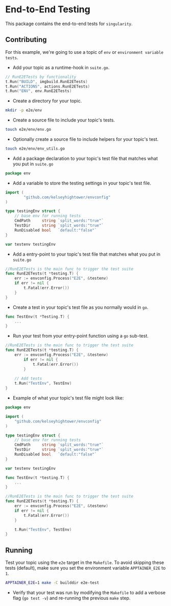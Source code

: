 # End-to-End Testing

This package contains the end-to-end tests for `singularity`.

## Contributing

For this example, we're going to use a topic of `env` or
`environment variable tests`.

- Add your topic as a runtime-hook in `suite.go`.

```go
// RunE2ETests by functionality
t.Run("BUILD", imgbuild.RunE2ETests)
t.Run("ACTIONS", actions.RunE2ETests)
t.Run("ENV", env.RunE2ETests)
```

- Create a directory for your topic.

```sh
mkdir -p e2e/env
```

- Create a source file to include your topic's tests.

```sh
touch e2e/env/env.go
```

- Optionally create a source file to include helpers for your topic's test.

```sh
touch e2e/env/env_utils.go
```

- Add a package declaration to your topic's test file that matches what you put
  in `suite.go`

```go
package env
```

- Add a variable to store the testing settings in your topic's test file.

```go
import (
        "github.com/kelseyhightower/envconfig"
)

type testingEnv struct {
	// base env for running tests
	CmdPath     string `split_words:"true"`
	TestDir     string `split_words:"true"`
	RunDisabled bool   `default:"false"`
}

var testenv testingEnv
```

- Add a entry-point to your topic's test file that matches what you put in
  `suite.go`

```go
//RunE2ETests is the main func to trigger the test suite
func RunE2ETests(t *testing.T) {
	err := envconfig.Process("E2E", &testenv)
	if err != nil {
		t.Fatal(err.Error())
	}
}
```

- Create a test in your topic's test file as you normally would in `go`.

```go
func TestEnv(t *Testing.T) {
	...
}
```

- Run your test from your entry-point function using a `go` sub-test.

```go
//RunE2ETests is the main func to trigger the test suite
func RunE2ETests(t *testing.T) {
	err := envconfig.Process("E2E", &testenv)
        if err != nil {
        	t.Fatal(err.Error())
        }
        
	// Add tests
	t.Run("TestEnv", TestEnv)
}
```

- Example of what your topic's test file might look like:

```go
package env 

import (
	"github.com/kelseyhightower/envconfig"
)

type testingEnv struct {
	// base env for running tests
	CmdPath     string `split_words:"true"`
	TestDir     string `split_words:"true"`
	RunDisabled bool   `default:"false"`
}

var testenv testingEnv

func TestEnv(t *testing.T) {
	...
}

//RunE2ETests is the main func to trigger the test suite
func RunE2ETests(t *testing.T) {
	err := envconfig.Process("E2E", &testenv)
	if err != nil {
		t.Fatal(err.Error())
	}

	t.Run("TestEnv", TestEnv)
}
```

## Running

Test your topic using the `e2e` target in the `Makefile`. To avoid skipping
these tests (default), make sure you set the environment variable
`APPTAINER_E2E` to `1`.

```sh
APPTAINER_E2E=1 make -C builddir e2e-test
```

- Verify that your test was run by modifying the `Makefile` to add a verbose
  flag (`go test -v`) and re-running the previous `make` step.
